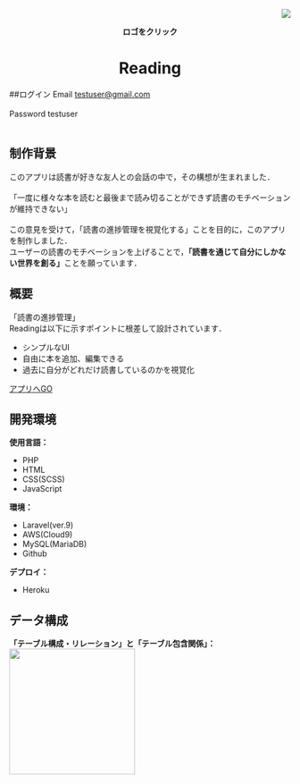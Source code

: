 <p align="right"><a href="https://book-readings-eeafac2557e6.herokuapp.com/login" target="_blank"><img src="/logo.png"></a></p>


<p align="center"><b>ロゴをクリック</b></p>

<p align="center"><a href="https://book-readings-eeafac2557e6.herokuapp.com/login" target="_blank"></a></p>
<h1 align="center">Reading</h1>

##ログイン
Email testuser@gmail.com <br><br>
Password testuser <br><br>

##  制作背景
このアプリは読書が好きな友人との会話の中で，その構想が生まれました．<br><br>
「一度に様々な本を読むと最後まで読み切ることができず読書のモチベーションが維持できない」<br><br>
この意見を受けて，「読書の進捗管理を視覚化する」ことを目的に，このアプリを制作しました．<br>
ユーザーの読書のモチベーションを上げることで，<b>「読書を通じて自分にしかない世界を創る」</b>ことを願っています．

##  概要
「読書の進捗管理」<br>
Readingは以下に示すポイントに根差して設計されています．
- シンプルなUI
- 自由に本を追加、編集できる
- 過去に自分がどれだけ読書しているのかを視覚化

<a href="https://book-readings-eeafac2557e6.herokuapp.com/login" target="_blank">アプリへGO</a>

##  開発環境
<b>使用言語：</b><br>
- PHP
- HTML
- CSS(SCSS)
- JavaScript

<b>環境：</b><br>
- Laravel(ver.9)
- AWS(Cloud9)
- MySQL(MariaDB)
- Github

<b>デプロイ：</b><br>
- Heroku

##  データ構成
<b>「テーブル構成・リレーション」と「テーブル包含関係」：</b><br>
<img src="/table.png" width="225">